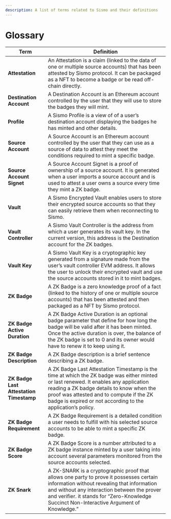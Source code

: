 ```yaml
---
description: A list of terms related to Sismo and their definitions
---
```


# Glossary

| Term                                                                             | Definition                                                                                                                                                                                                                                                                                   |
| -------------------------------------------------------------------------------- | -------------------------------------------------------------------------------------------------------------------------------------------------------------------------------------------------------------------------------------------------------------------------------------------- |
| **Attestation**                                                                  | An Attestation is a claim (linked to the data of one or multiple source accounts) that has been attested by Sismo protocol. It can be packaged as a NFT to become a badge or be read off-chain directly.                                                                                     |
| **Destination Account**                                                          | A Destination Account is an Ethereum account controlled by the user that they will use to store the badges they will mint.                                                                                                                                                                   |
| **Profile**                                                                      | A Sismo Profile is a view of of a user’s destination account displaying the badges he has minted and other details.                                                                                                                                                                          |
| **Source Account**                                                               | A Source Account is an Ethereum account controlled by the user that they can use as a source of data to attest they meet the conditions required to mint a specific badge.                                                                                                                   |
| **Source Account Signet**                                                        | A Source Account Signet is a proof of ownership of a source account. It is generated when a user imports a source account and is used to attest a user owns a source every time they mint a ZK badge.                                                                                        |
| **Vault**                                                                        | A Sismo Encrypted Vault enables users to store their encrypted source accounts so that they can easily retrieve them when reconnecting to Sismo.                                                                                                                                             |
| **Vault Controller**                                                             | A Sismo Vault Controller is the address from which a user generates its vault key. In the current version, this address is the Destination account for the ZK badges.                                                                                                                        |
| **Vault Key**                                                                    | A Sismo Vault Key is a cryptographic key generated from a signature made from the user’s vault controller EVM address. It allows the user to unlock their encrypted vault and use the source accounts stored in it to mint badges.                                                           |
| **ZK Badge**                                                                     | A ZK Badge is a zero knowledge proof of a fact (linked to the history of one or multiple source accounts) that has been attested and then packaged as a NFT by Sismo protocol.                                                                                                               |
| <p><strong>ZK Badge</strong> <br><strong>Active Duration</strong></p>            | A ZK Badge Active Duration is an optional badge parameter that define for how long the badge will be valid after it has been minted. Once the active duration is over, the balance of the ZK badge is set to 0 and its owner would have to renew it to keep using it.                        |
| **ZK Badge Description**                                                         | A ZK Badge description is a brief sentence describing a ZK badge.                                                                                                                                                                                                                            |
| <p><strong>ZK Badge Last</strong> <br><strong>Attestation Timestamp</strong></p> | A ZK Badge Last Attestation Timestamp is the time at which the ZK badge was either minted or last renewed. It enables any application reading a ZK badge details to know when the proof was attested and to compute if the ZK badge is expired or not according to the application’s policy. |
| **ZK Badge Requirement**                                                         | A ZK Badge Requirement is a detailed condition a user needs to fulfill with his selected source accounts to be able to mint a specific ZK badge.                                                                                                                                             |
| **ZK Badge Score**                                                               | A ZK Badge Score is a number attributed to a ZK badge instance minted by a user taking into account several parameters monitored from the source accounts selected.                                                                                                                          |
| **ZK Snark**                                                                     | A ZK-SNARK is a cryptographic proof that allows one party to prove it possesses certain information without revealing that information and without any interaction between the prover and verifier. it stands for “Zero-Knowledge Succinct Non-Interactive Argument of Knowledge.”           |


